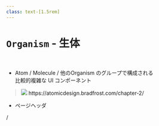 ```yaml
---
class: text-[1.5rem]
---
```


# `Organism` - 生体

<br>

- Atom / Molecule / 他のOrganism のグループで構成される<br/>比較的複雑な UI コンポーネント

<div class="grid grid-cols-[3fr,2fr] gap-8 h-3/5">
<!-- left -->
<div class="my-auto">
<div>

> <img src="organism-header.png" class="object-fit" />
> <a class="text-sm opacity-60">https://atomicdesign.bradfrost.com/chapter-2/</a>
</div>
</div>
<!-- right -->
<div class="pt-24">

- ページヘッダ
</div>
</div>

<div
  class="absolute bottom-[1rem] right-[1rem] text-[1rem]"
>
  <SlideCurrentNo /> / <SlidesTotal />
</div>